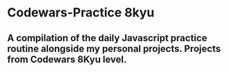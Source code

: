# Codewars-Practice 8kyu

## A compilation of the daily Javascript practice routine alongside my personal projects. Projects from Codewars 8Kyu level.
